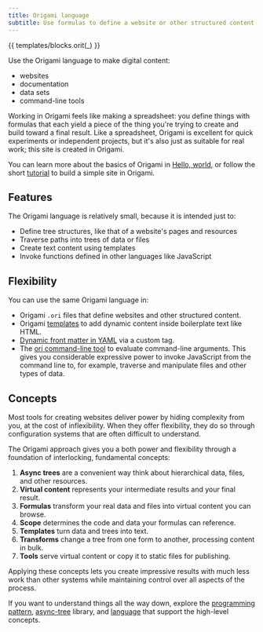 ```yaml
---
title: Origami language
subtitle: Use formulas to define a website or other structured content
---
```


{{ templates/blocks.orit(_) }}

Use the Origami language to make digital content:

- websites
- documentation
- data sets
- command-line tools

Working in Origami feels like making a spreadsheet: you define things with formulas that each yield a piece of the thing you're trying to create and build toward a final result. Like a spreadsheet, Origami is excellent for quick experiments or independent projects, but it's also just as suitable for real work; this site is created in Origami.

You can learn more about the basics of Origami in [Hello, world](hello.html), or follow the short [tutorial](tutorial.html) to build a simple site in Origami.

## Features

The Origami language is relatively small, because it is intended just to:

- Define tree structures, like that of a website's pages and resources
- Traverse paths into trees of data or files
- Create text content using templates
- Invoke functions defined in other languages like JavaScript

## Flexibility

You can use the same Origami language in:

- Origami `.ori` files that define websites and other structured content.
- Origami [templates](templates.html) to add dynamic content inside boilerplate text like HTML.
- [Dynamic front matter in YAML](yaml.html) via a custom tag.
- The [ori command-line tool](/cli/) to evaluate command-line arguments. This gives you considerable expressive power to invoke JavaScript from the command line to, for example, traverse and manipulate files and other types of data.

## Concepts

Most tools for creating websites deliver power by hiding complexity from you, at the cost of inflexibility. When they offer flexibility, they do so through configuration systems that are often difficult to understand.

The Origami approach gives you a both power and flexibility through a foundation of interlocking, fundamental concepts:

1. **Async trees** are a convenient way think about hierarchical data, files, and other resources.
1. **Virtual content** represents your intermediate results and your final result.
1. **Formulas** transform your real data and files into virtual content you can browse.
1. **Scope** determines the code and data your formulas can reference.
1. **Templates** turn data and trees into text.
1. **Transforms** change a tree from one form to another, processing content in bulk.
1. **Tools** serve virtual content or copy it to static files for publishing.

Applying these concepts lets you create impressive results with much less work than other systems while maintaining control over all aspects of the process.

If you want to understand things all the way down, explore the [programming pattern](/pattern/), [async-tree](/async-tree/) library, and [language](/language/) that support the high-level concepts.
